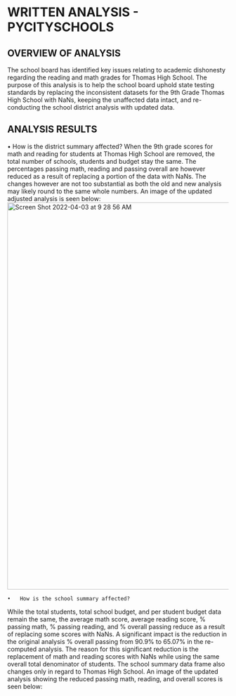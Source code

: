 # WRITTEN ANALYSIS - PYCITYSCHOOLS

## OVERVIEW OF ANALYSIS
The school board has identified key issues relating to academic dishonesty regarding the reading and math grades for Thomas High School. The purpose of this analysis is to help the school board uphold state testing standards by replacing the inconsistent datasets for the 9th Grade Thomas High School with NaNs, keeping the unaffected data intact, and re-conducting the school district analysis with updated data.

## ANALYSIS RESULTS

•	How is the district summary affected?
When the 9th grade scores for math and reading for students at Thomas High School are removed, the total number of schools, students and budget stay the same. The percentages passing math, reading and passing overall are however reduced as a result of replacing a portion of the data with NaNs. The changes however are not too substantial as both the old and new analysis may likely round to the same whole numbers. An image of the updated adjusted analysis is seen below:
<img width="881" alt="Screen Shot 2022-04-03 at 9 28 56 AM" src="https://user-images.githubusercontent.com/100884241/161430451-45b64376-b9fc-487f-90dc-e5d8946c2b9a.png">

	•	How is the school summary affected?
While the total students, total school budget, and per student budget data remain the same, the average math score, average reading score, % passing math, % passing reading, and % overall passing reduce as a result of replacing some scores with NaNs. A significant impact is the reduction in the original analysis % overall passing from 90.9% to 65.07% in the re-computed analysis. The reason for this significant reduction is the replacement of math and reading scores with NaNs while using the same overall total denominator of students. The school summary data frame also changes only in regard to Thomas High School. An image of the updated analysis showing the reduced passing math, reading, and overall scores is seen below:

 


